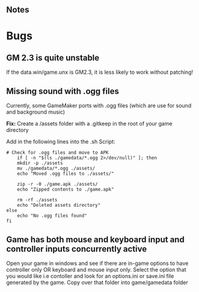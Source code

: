 ## Notes

# Bugs

## GM 2.3 is quite unstable
If the data.win/game.unx is GM2.3, it is less likely to work without patching!

## Missing sound with .ogg files 

Currently, some GameMaker ports with .ogg files (which are use for sound and background music)

**Fix:**
Create a /assets folder with a .gitkeep in the root of your game directory

Add in the following lines into the .sh Script:

	# Check for .ogg files and move to APK
    	if [ -n "$(ls ./gamedata/*.ogg 2>/dev/null)" ]; then
        mkdir -p ./assets
        mv ./gamedata/*.ogg ./assets/
        echo "Moved .ogg files to ./assets/"

        zip -r -0 ./game.apk ./assets/
        echo "Zipped contents to ./game.apk"

        rm -rf ./assets
        echo "Deleted assets directory"
    else
        echo "No .ogg files found"
    fi

## Game has both mouse and keyboard input and controller inputs concurrently active

Open your game in windows and see if there are in-game options to have controller only OR keyboard and mouse input only.
Select the option that you would like i.e contoller and look for an options.ini or save.ini file generated by the game.
Copy over that folder into game/gamedata folder




